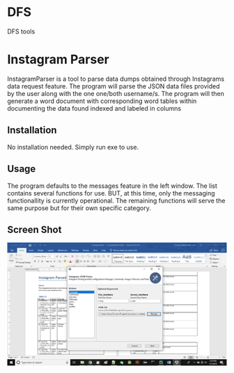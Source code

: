# DFS
DFS tools

# Instagram Parser

InstagramParser is a tool to parse data dumps obtained through Instagrams data request feature.
The program will parse the JSON data files provided by the user along with the one  one/both username/s. The program will then generate a word document with corresponding word tables within documenting the data found indexed and labeled in columns

## Installation

No installation needed. Simply run exe to use.

## Usage

The program defaults to the messages feature in the left window. The list contains several functions for use. BUT, at this time, only the messaging functionallity is currently operational. The remaining functions will serve the same purpose but for their own specific category. 


## Screen Shot

![Image of Tool](screenshots/instaParserDist.png)
